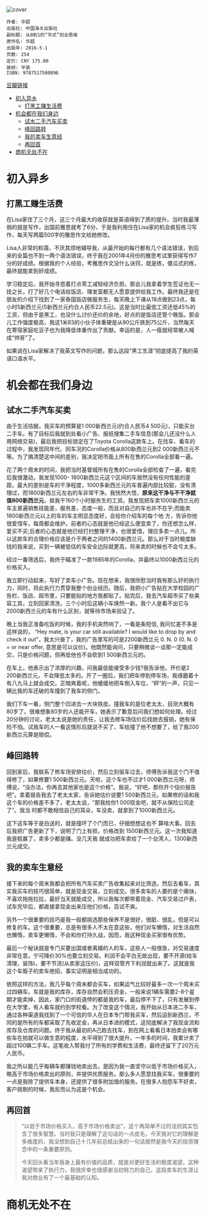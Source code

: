 ![cover](https://img9.doubanio.com/view/subject/s/public/s28349265.jpg)

    作者: 华超
    出版社: 中国海关出版社
    副标题: 从0到1的“华式”创业思维
    原作名: 华超
    出版年: 2016-5-1
    页数: 254
    定价: CNY 175.00
    装帧: 平装
    ISBN: 9787517500896

[豆瓣链接](https://book.douban.com/subject/26673111/)

- [初入异乡](#初入异乡)
  - [打黑工赚生活费](#打黑工赚生活费)
- [机会都在我们身边](#机会都在我们身边)
  - [试水二手汽车买卖](#试水二手汽车买卖)
  - [峰回路转](#峰回路转)
  - [我的卖车生意经](#我的卖车生意经)
  - [再回首](#再回首)
- [商机无处不在](#商机无处不在)

# 初入异乡
## 打黑工赚生活费
在Lisa家住了三个月，这三个月最大的收获就是英语得到了质的提升。当时我最薄弱的就是写作，出国前雅思就考了6分，于是我利用住在Lisa家的机会疯狂练习写作，每天写两篇500字的雅思作文给她修改。

Lisa人非常的和蔼，不厌其烦地辅导我，从最开始的每行都有几个语法错误，到后来的全篇也不到一两个语法错误，终于我在2001年4月份的雅思考试里获得写作7分的好成绩。根据我的个人经验，考雅思作文没什么诀窍，就是练，傻瓜式的练，最终就能拿到好成绩。

学习稳定后，我开始寻思着打点零工减轻经济负担。那会儿我拿着学生签证也无一技之长，打了好几个电话给饭店、理发室都无人愿意提供给我工作。最终我还是在朋友的介绍下找到了一家泰国饭店做服务生，每天晚上下课从18点做到23点，每小时5新西兰元(5新西兰元约合人民币22.5元)。这是当时比最低工资还低45%的工资，但由于是黑工，也没什么讨价还价的余地，好点的是饭店还管个晚饭。那会儿工作强度极高，我这1米83的小伙子体重硬是从90公斤跌到75公斤，当然每天在寄宿家庭吃豆子也为我降低体重作出了贡献。幸运的是，人一瘦就经常被人喊成“帅哥”了。

如果说在Lisa家解决了我英文写作的问题，那么这段“黑工生涯”彻底提高了我的英语口语水平。

# 机会都在我们身边
## 试水二手汽车买卖
由于生活拮据，我买车的预算是1 000新西兰元(约合人民币4 500元)，只能买台二手车。有了目标后我就到处看小广告、报纸搜集二手车信息(那会儿还没什么人 用网络交易)，最后我把目标锁定在了Toyota Corolla这款车上。在找车、看车的过程中，我发现同年代、同车况的Corolla价格从800新西兰元到2 000新西兰元不等。为了搞清楚这中间的差别，我决定把市面上所有在售的Corolla全部看一遍。

花了两个周末的时间，我把当时基督城所有在售的Corolla全部检查了一遍，看完后我很激动，我发现1000- 1800新西兰元这个区间的车居然没有任何性能的差距，最大的差别是车的干净程度，1000多新西兰元的车普遍内部比较脏，没有清理过，而1800新西兰元左右的车非常干净。我恍然大悟，**原来这干净与不干净就值800新西兰元**，抵我干160个小时服务生的工资。我发现把车卖1000新西兰元的车主普遍销售技能差，服务差，态度一般，而且对自己的车也并不在乎;而能卖1800新西兰元以上的车的车主明显态度好，会给你介绍车的每个地 方，告诉你他很爱惜车，每周都会维护。前者的心态就是他已经这么便宜卖了，你还想怎么样，爱买不买;后者的心态就是他已经打扫整理干净，也很爱惜，理应多卖一点儿。所以这款车的合理价格应该是介于两者之间的1400新西兰元。那么对于当时极度缺钱的我来说，买到一辆被低估的车安全边际就更高，将来卖的时候也不会亏太多。

经过一番筛选后，我终于瞄准了一款1985年的Corolla，并最终以1000新西兰元的价格买入。

我立即行动起来，写好了卖车小广告。现在想来，我很欣慰当时我有那么好的执行力，同时，将此执行力贯穿我整个创业经历。随后，我把小广告贴在大学校园的广告栏、饭店、超市里，只要能贴的地方我都贴了。贴完后，我去汽车超市买了些美容工具，立刻回家清洗，三个小时后这辆小车焕然一新。我个人是看不出它与2000新西兰元的车有什么区别，就等待市场来验证了。

晚上当我正准备吃饭的时候，我的手机突然响了，一看是条短信, 我冋忆差不多是这样说的， “Hey mate, is your car still available? I would like to drop by and check it out”，我太兴奋了，我的广告里写的可是2200新西兰元 0. N. 0 (0. N. 0 = or near offer, 意思是可以议价)。他既然能询问，只要稍微谈一谈那一定能成交，只是价格问题，但再低他也不会砍到1 500新西兰元的。

在车上，他表示出了浓厚的兴趣，问我最低能接受多少钱?我告诉他，开价是2 200新西兰元，不会降低太多的。开了一圈后，我们把车停到停车场，我琢磨着十有八九马上就会成交。正暗爽着呢，他缓缓地把车倒入车位，“砰”的一声，只见一辆比我的车还破的车撞到了我车的侧门。

我们下车一看，侧门整个凹进去一大块铁皮。撞我车的是位老太太，目测大概有80岁了。很难想象80岁的人还能开车，她表示了歉意后问我们想如何处理。经过20分钟的讨论，老太太说是她的责任，让我去修车场估价后找她去报销，她有保险不怕。试我车的人一看这情形后就说不买了，车给撞了他不想要了，给了我200新西兰元算是赔偿。

## 峰回路转
回到家后，我联系了修车场安排估价，然后立刻驱车过去，师傅告诉我这个门不值得修了，如果修要1 500新西兰元。天啦，这个车也不过才1 000新西兰元呀，师傅说，“没办法，你再去其他家也是这个价格”。我说，“好吧，那你开个估价报告吧”。拿着报告我去了老太太家，告诉她估价说要1 500新西兰元，如果修的话和我这个车的价格差不多了。老太太说，“那我给你1 000现金吧，就不从保险公司走了”。我当 时都不敢相信自己的耳朵，车没卖，就拿到了1000新西兰元。

这下这车等于是白送的，就是撞坏了个门而已，仔细想想这也不 算啥大事。回去后我把广告更新了下，说明了门上有损，价格改到 1500新西兰元。这一次我知道我是稳赢了，卖多少都是赚。没几天我 就成功把车卖给了一个台湾人，1300新西兰元成交。

## 我的卖车生意经
接下来的每个周末我都会把所有汽车买卖广告收集起来对比筛选，然后去看车，其实我买车的技巧很简单，就是现金交易，立刻成交。很多卖车的人要的是个痛快，不喜欢拖拖拉拉，最好当天就能成交，所以我每次都带着现金、汽车交易过户表，试车完毕后，都直接拿现金出来压他们价格，百试不爽。

另外一个很重要的技巧是我一般都挑选那些保养不是很好，很脏、很乱，但是可以修复的车。这个很重要，总是有很多人不太在意这些，他们对车懒惰，对生活自然也懒惰，卖车更懒惰，不会和你打持久战，因而，我这种现金买家很有优势。

最后一个秘诀就是专门买要出国或者离婚的人的车，这些人一般很急，对交易速度非常在意。宁可降价30%也要立刻交易。利润不会平白无故出现，要不开源(给车清理，装饰)，要不节流(从卖家这压价)，这样双管齐下利润就出来了。这就是我这个车贩子的卖车绝招，事实证明是相当成功的。

依照这样的方法，我几乎每个周末都会买车，如果运气比较好最多一次一个周末买过四辆车。车就是我的库存，库存自然会积压资金，一般来说1辆车需要2-8个星期才能卖掉，因此，家门口的街道停的都是我的车，最后停不下了，只有发展到停在大学里，有人看车就约到学校看。为了改变这个情况，我开始从日本进二手车，通过各种渠道我找到了一个可信的华人在日本专门帮我买车，然后运到新西兰，不同的是所有的车都采取了先收定金，再从日本进的模式，这彻底解决了我现金流和库存及仓库的问题。终于我从最初的A己跑去找车，到在网上看看日本拍卖会有哪些车在拍就可以做生意的程度，水平得到了很大提升。一年多的时间，我累计卖了超过100辆二手车。这笔收入帮我付了所有的学费和生活费，最终还留下了20万元人民币。

我之所以能几乎每辆车都赚钱地卖出去，是因为我一直坚守以低于市场价格买入，略高于市场价格卖出的原则，并提供优质服务。那么多人愿意找我买车，很重要的一点是我除了提供车本身，还提供了很多附加值的服务。在很多人抱怨车不好卖，客户挑剔的时候，我反而认为这是个机会。

## 再回首
>“以低于市场价格买入，高于市场价格卖出”，这个再简单不过的法则其实包含了很多智慧。当时我只是理解了这句话的一点皮毛，今天我对它的理解是多维度的，我没想到自己十几年前总结出来的一句话居然是我今天的投资理念中的一条重要原则。
>
>今天回头看当年我身上最有价值的品质，就是对更好生活的极度渴望。这种渴望带来了执行力，我很庆幸也很感谢当初努力的自己，这段卖车的生涯让我对商业有了一个最基础的认知。

# 商机无处不在





























